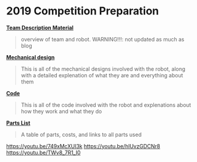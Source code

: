# 2019 Competition Preparation

**[Team Description Material](2019-comp/TDM)**

> overview of team and robot. WARNING!!!: not updated as much as blog

**[Mechanical design](2019-comp/mechanical)**

>This is all of the mechanical designs involved with the robot, along with a detailed explenation of what they are and everything about them

**[Code](2019-comp/code)**

>This is all of the code involved with the robot and explenations about how they work and what they do

**[Parts List](2019-comp/parts_list)**

> A table of parts, costs, and links to all parts used


https://youtu.be/749xMcXUI3k
https://youtu.be/hIUvzGDCNr8
https://youtu.be/TWv8_7R1_I0

